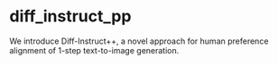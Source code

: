 # diff_instruct_pp
We introduce Diff-Instruct++, a novel approach for human preference alignment of 1-step text-to-image generation.
